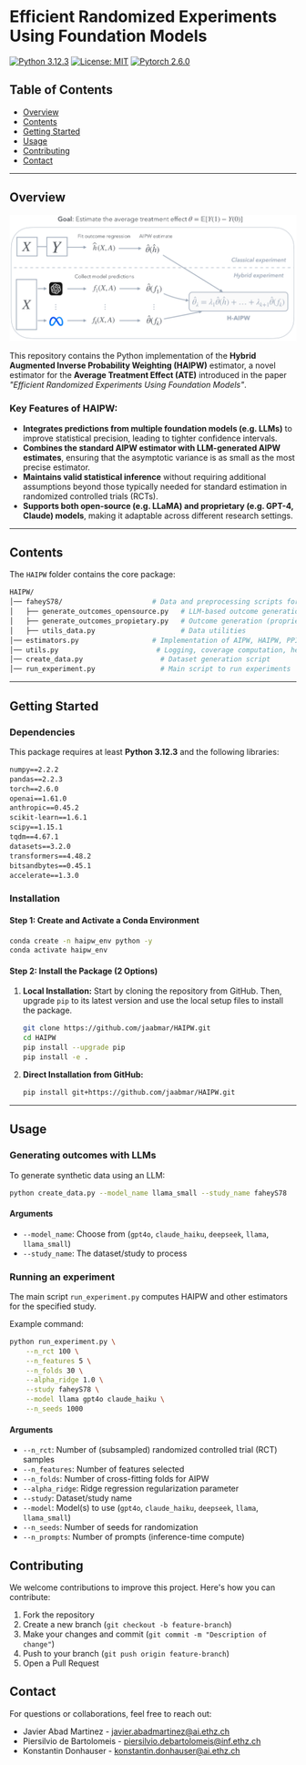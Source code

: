 # Efficient Randomized Experiments Using Foundation Models

<!-- [![arXiv](https://img.shields.io/badge/stat.ML-arXiv%3A2412.06619-B31B1B.svg)](https://arxiv.org/abs/2412.06619) -->
[![Python 3.12.3](https://img.shields.io/badge/python-3.12.3-blue.svg)](https://python.org/downloads/release/python-3123/)
[![License: MIT](https://img.shields.io/badge/License-MIT-yellow.svg)](LICENSE)
[![Pytorch 2.6.0](https://img.shields.io/badge/pytorch-2.6.0-green.svg)](https://pytorch.org/)

## Table of Contents
- [Overview](#overview)
- [Contents](#contents)
- [Getting Started](#getting-started)
- [Usage](#usage)
- [Contributing](#contributing)
- [Contact](#contact)
<!-- * [Citation](#citation) -->

---

## Overview

![HAIPW Diagram](diagram.jpg)

This repository contains the Python implementation of the **Hybrid Augmented Inverse Probability Weighting (HAIPW)** estimator, a novel estimator for the **Average Treatment Effect (ATE)** introduced in the paper *"Efficient Randomized Experiments Using Foundation Models"*.

### Key Features of HAIPW:
- **Integrates predictions from multiple foundation models (e.g. LLMs)** to improve statistical precision, leading to tighter confidence intervals.
- **Combines the standard AIPW estimator with LLM-generated AIPW estimates**, ensuring that the asymptotic variance is as small as the most precise estimator.
- **Maintains valid statistical inference** without requiring additional assumptions beyond those typically needed for standard estimation in randomized controlled trials (RCTs).
- **Supports both open-source (e.g. LLaMA) and proprietary (e.g. GPT-4, Claude) models**, making it adaptable across different research settings.

<!-- For more details, see our [research paper](https://arxiv.org/abs/2412.06619). -->

---

## Contents

The `HAIPW` folder contains the core package:

```bash
HAIPW/
│── faheyS78/                      # Data and preprocessing scripts for the study by Fahey et al.
│   ├── generate_outcomes_opensource.py   # LLM-based outcome generation (open models)
│   ├── generate_outcomes_propietary.py   # Outcome generation (proprietary models)
│   ├── utils_data.py                     # Data utilities
│── estimators.py                  # Implementation of AIPW, HAIPW, PPI, DiM estimators
│── utils.py                        # Logging, coverage computation, helper functions
│── create_data.py                   # Dataset generation script
│── run_experiment.py                # Main script to run experiments
```

---

## Getting Started

### **Dependencies**

This package requires at least **Python 3.12.3** and the following libraries:

```txt
numpy==2.2.2
pandas==2.2.3
torch==2.6.0
openai==1.61.0
anthropic==0.45.2
scikit-learn==1.6.1
scipy==1.15.1
tqdm==4.67.1
datasets==3.2.0
transformers==4.48.2
bitsandbytes==0.45.1
accelerate==1.3.0
```

### Installation

#### Step 1: Create and Activate a Conda Environment

```bash
conda create -n haipw_env python -y
conda activate haipw_env
```
#### Step 2: Install the Package (2 Options)

1. **Local Installation:**
   Start by cloning the repository from GitHub. Then, upgrade `pip` to its latest version and use the local setup files to install the package.
   ```bash
   git clone https://github.com/jaabmar/HAIPW.git
   cd HAIPW
   pip install --upgrade pip
   pip install -e .
   ```
2. **Direct Installation from GitHub:**
   ```bash
   pip install git+https://github.com/jaabmar/HAIPW.git
   ```

---

## Usage

### Generating outcomes with LLMs

To generate synthetic data using an LLM:

```bash
python create_data.py --model_name llama_small --study_name faheyS78
```

#### Arguments

- `--model_name`: Choose from (`gpt4o`, `claude_haiku`, `deepseek`, `llama`, `llama_small`)
- `--study_name`: The dataset/study to process

### Running an experiment

The main script `run_experiment.py` computes HAIPW and other estimators for the specified study.

Example command:

```bash
python run_experiment.py \
    --n_rct 100 \
    --n_features 5 \
    --n_folds 30 \
    --alpha_ridge 1.0 \
    --study faheyS78 \
    --model llama gpt4o claude_haiku \
    --n_seeds 1000
```

#### Arguments

- `--n_rct`: Number of (subsampled) randomized controlled trial (RCT) samples
- `--n_features`: Number of features selected
- `--n_folds`: Number of cross-fitting folds for AIPW
- `--alpha_ridge`: Ridge regression regularization parameter
- `--study`: Dataset/study name
- `--model`: Model(s) to use (`gpt4o`, `claude_haiku`, `deepseek`, `llama`, `llama_small`)
- `--n_seeds`: Number of seeds for randomization
- `--n_prompts`: Number of prompts (inference-time compute)


## Contributing

We welcome contributions to improve this project. Here's how you can contribute:

1. Fork the repository
2. Create a new branch (`git checkout -b feature-branch`)
3. Make your changes and commit (`git commit -m "Description of change"`)
4. Push to your branch (`git push origin feature-branch`)
5. Open a Pull Request


## Contact

For questions or collaborations, feel free to reach out:

- Javier Abad Martinez - [javier.abadmartinez@ai.ethz.ch](mailto:javier.abadmartinez@ai.ethz.ch)
- Piersilvio de Bartolomeis - [piersilvio.debartolomeis@inf.ethz.ch](mailto:piersilvio.debartolomeis@inf.ethz.ch)
- Konstantin Donhauser - [konstantin.donhauser@ai.ethz.ch](mailto:konstantin.donhauser@ai.ethz.ch)

<!-- ## Citation

If you find this code useful, please consider citing our paper:
 ```
@article{abadcopyright2024,
      title={Copyright-Protected Language Generation via Adaptive Model Fusion}, 
      author={Javier Abad and Konstantin Donhauser and Francesco Pinto and Fanny Yang},
      year={2024},
      journal={arXiv preprint arXiv:2412.06619},
}
``` -->

